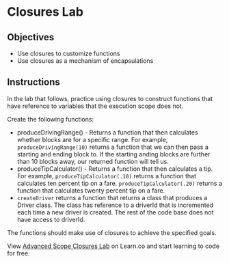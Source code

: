 # Closures Lab

## Objectives
+ Use closures to customize functions
+ Use closures as a mechanism of encapsulations

## Instructions

In the lab that follows, practice using closures to construct functions that have reference to variables that the execution scope does not.  

Create the following functions:

  + produceDrivingRange() - Returns a function that then calculates whether blocks are for a specific range.  For example, `produceDrivingRange(10)` returns a function that we can then pass a starting and ending block to.  If the starting anding blocks are further than 10 blocks away, our returned function will tell us.   
  + produceTipCalculator() - Returns a function that then calculates a tip.  For example, `produceTipCalculator(.10)` returns a function that calculates ten percent tip on a fare.  `produceTipCalculator(.20)` returns a function that calculates twenty percent tip on a fare.
  + `createDriver` returns a function that returns a class that produces a Driver class.  The class has reference to a driverId that is incremented each time a new driver is created.  The rest of the code base does not have access to driverId.  

The functions should make use of closures to achieve the specified goals.

<p class='util--hide'>View <a href='https://learn.co/lessons/js-advanced-scope-closures-lab' title='Advanced Scope Closures Lab'>Advanced Scope Closures Lab</a> on Learn.co and start learning to code for free.</p>
